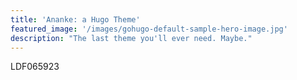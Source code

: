 ```yaml
---
title: 'Ananke: a Hugo Theme'
featured_image: '/images/gohugo-default-sample-hero-image.jpg'
description: "The last theme you'll ever need. Maybe."
---
```


LDF065923